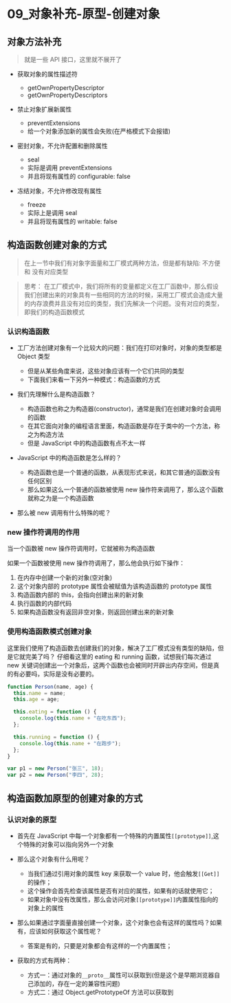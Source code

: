 # 09\_对象补充-原型-创建对象

## 对象方法补充

> 就是一些 API 接口，这里就不展开了

- 获取对象的属性描述符

  - getOwnPropertyDescriptor
  - getOwnPropertyDescriptors

- 禁止对象扩展新属性

  - preventExtensions
  - 给一个对象添加新的属性会失败(在严格模式下会报错)

- 密封对象，不允许配置和删除属性

  - seal
  - 实际是调用 preventExtensions
  - 并且将现有属性的 configurable: false

- 冻结对象，不允许修改现有属性
  - freeze
  - 实际上是调用 seal
  - 并且将现有属性的 writable: false

## 构造函数创建对象的方式

> 在上一节中我们有对象字面量和工厂模式两种方法，但是都有缺陷: 不方便 和 没有对应类型

> 思考： 在工厂模式中，我们将所有的变量都定义在工厂函数中，那么假设我们创建出来的对象具有一些相同的方法的时候，采用工厂模式会造成大量的内存浪费并且没有对应的类型，我们先解决一个问题。没有对应的类型，即我们的构造函数模式

### 认识构造函数

- 工厂方法创建对象有一个比较大的问题：我们在打印对象时，对象的类型都是 Object 类型

  - 但是从某些角度来说，这些对象应该有一个它们共同的类型
  - 下面我们来看一下另外一种模式：构造函数的方式

- 我们先理解什么是构造函数？

  - 构造函数也称之为构造器(constructor)，通常是我们在创建对象时会调用的函数
  - 在其它面向对象的编程语言里面，构造函数是存在于类中的一个方法，称之为构造方法
  - 但是 JavaScript 中的构造函数有点不太一样

- JavaScript 中的构造函数是怎么样的？

  - 构造函数也是一个普通的函数，从表现形式来说，和其它普通的函数没有任何区别
  - 那么如果这么一个普通的函数被使用 new 操作符来调用了，那么这个函数就称之为是一个构造函数

- 那么被 new 调用有什么特殊的呢？

### new 操作符调用的作用

当一个函数被 new 操作符调用时，它就被称为构造函数

如果一个函数被使用 new 操作符调用了，那么他会执行如下操作：

1. 在内存中创建一个新的对象(空对象)
2. 这个对象内部的 prototype 属性会被赋值为该构造函数的 prototype 属性
3. 构造函数内部的 this，会指向创建出来的新对象
4. 执行函数的内部代码
5. 如果构造函数没有返回非空对象，则返回创建出来的新对象

### 使用构造函数模式创建对象

这里我们使用了构造函数去创建我们的对象，解决了工厂模式没有类型的缺陷，但是它就完美了吗？ 仔细看这里的 eating 和 running 函数，试想我们每次通过 new 关键词创建出一个对象后，这两个函数也会被同时开辟出内存空间，但是真的有必要吗，实际是没有必要的。

```javascript
function Person(name, age) {
  this.name = name;
  this.age = age;

  this.eating = function () {
    console.log(this.name + "在吃东西");
  };

  this.running = function () {
    console.log(this.name + "在跑步");
  };
}

var p1 = new Person("张三", 18);
var p2 = new Person("李四", 28);
```

## 构造函数加原型的创建对象的方式

### 认识对象的原型

- 首先在 JavaScript 中每一个对象都有一个特殊的内置属性`[[prototype]]`,这个特殊的对象可以指向另外一个对象
- 那么这个对象有什么用呢？

  - 当我们通过引用对象的属性 key 来获取一个 value 时，他会触发`[[Get]]`的操作；
  - 这个操作会首先检查该属性是否有对应的属性，如果有的话就使用它；
  - 如果对象中没有改属性，那么会访问对象`[[prototype]]`内置属性指向的对象上的属性

- 那么如果通过字面量直接创建一个对象，这个对象也会有这样的属性吗？如果有，应该如何获取这个属性呢？

  - 答案是有的，只要是对象都会有这样的一个内置属性；

- 获取的方式有两种：
  - 方式一：通过对象的`__proto__`属性可以获取到(但是这个是早期浏览器自己添加的，存在一定的兼容性问题)
  - 方式二：通过 Object.getPrototypeOf 方法可以获取到
